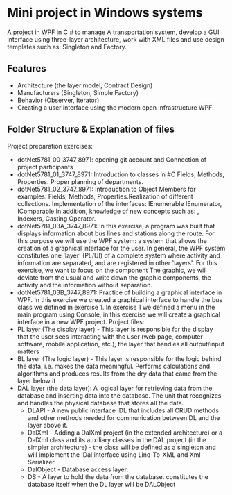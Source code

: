 
# Mini project in Windows systems
A project in WPF in C # to manage A transportation 
system, develop a GUI interface using three-layer architecture, work with XML files and use 
design templates such as: Singleton and Factory.
## Features

- Architecture (the layer model, Contract Design)
- Manufacturers (Singleton, Simple Factory)
- Behavior (Observer, Iterator)
- Creating a user interface using the modern open infrastructure WPF


## Folder Structure & Explanation of files
Project preparation exercises:
- dotNet5781_00_3747_8971: opening git account and Connection of project participants
- dotNet5781_01_3747_8971: Introduction to classes in #C Fields, Methods, Properties. Proper planning of departments.
- dotNet5781_02_3747_8971: Introduction to Object Members for examples: Fields, Methods, Properties.Realization of different collections. Implementation of the interfaces: IEnumerable IEnumerator, IComparable
   In addition, knowledge of new concepts such as: , Indexers, Casting Operator.
- dotNet5781_03A_3747_8971: In this exercise, a program was built that displays information about bus lines and stations along the route.
  For this purpose we will use the WPF system: a system that allows the creation of a graphical interface for the user.
  In general, the WPF system constitutes one 'layer' (PL/UI) of a complete system where activity and information are separated,
  and are registered in other 'layers'. For this exercise, we want to focus on the component
  The graphic, we will deviate from the usual and write down the graphic components, the activity and the information without separation.
- dotNet5781_03B_3747_8971: Practice of building a graphical interface in WPF.
  In this exercise we created a graphical interface to handle the bus class we defined in exercise 1.
  In exercise 1 we defined a menu in the main program using Console, in this exercise we will create a graphical interface in a new WPF project.
Project files:
- PL layer (The display layer) - This layer is responsible for the display that the user sees interacting with the user (web page, computer software, mobile application, etc.), the layer that handles all output/input matters
- BL layer (The logic layer) - This layer is responsible for the logic behind the data, i.e. makes the data meaningful.
Performs calculations and algorithms and produces results from the dry data that came from the layer below it
- DAL layer (the data layer): 
  A logical layer for retrieving data from the database and inserting data into the database.
  The unit that recognizes and handles the physical database that stores all the data.
  - DLAPI - A new public interface IDL that includes all CRUD methods and other methods needed for communication between DL and the layer above it.
  - DalXml - Adding a DalXml project (in the extended architecture) or a DalXml class and its auxiliary classes in the DAL project (in the simpler architecture) - the class will be defined as a singleton and will implement the IDal interface using Linq-To-XML and Xml Serializer.
  - DalObject - Database access layer.
  - DS -  A layer to hold the data from the database. constitutes the database itself when the DL layer will be DALObject


